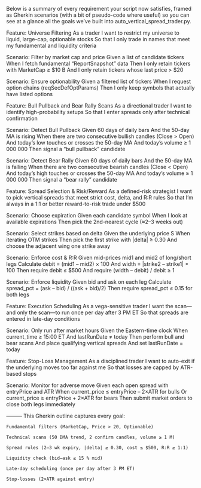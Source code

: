 Below is a summary of every requirement your script now satisfies, framed as Gherkin scenarios (with a bit of pseudo-code where useful) so you can see at a glance all the goals we’ve built into auto_vertical_spread_trader.py.

Feature: Universe Filtering
  As a trader
  I want to restrict my universe to liquid, large-cap, optionable stocks
  So that I only trade in names that meet my fundamental and liquidity criteria

  Scenario: Filter by market cap and price
    Given a list of candidate tickers
    When I fetch fundamental “ReportSnapshot” data
    Then I only retain tickers with MarketCap ≥ $10 B
    And I only retain tickers whose last price > $20

  Scenario: Ensure optionability
    Given a filtered list of tickers
    When I request option chains (reqSecDefOptParams)
    Then I only keep symbols that actually have listed options


Feature: Bull Pullback and Bear Rally Scans
  As a directional trader
  I want to identify high-probability setups
  So that I enter spreads only after technical confirmation

  Scenario: Detect Bull Pullback
    Given 60 days of daily bars
    And the 50-day MA is rising
    When there are two consecutive bullish candles (Close > Open)
    And today’s low touches or crosses the 50-day MA
    And today’s volume ≥ 1 000 000
    Then signal a “bull pullback” candidate

  Scenario: Detect Bear Rally
    Given 60 days of daily bars
    And the 50-day MA is falling
    When there are two consecutive bearish candles (Close < Open)
    And today’s high touches or crosses the 50-day MA
    And today’s volume ≥ 1 000 000
    Then signal a “bear rally” candidate


Feature: Spread Selection & Risk/Reward
  As a defined-risk strategist
  I want to pick vertical spreads that meet strict cost, delta, and R:R rules
  So that I’m always in a 1:1 or better reward-to-risk trade under \$500

  Scenario: Choose expiration
    Given each candidate symbol
    When I look at available expirations
    Then pick the 2nd-nearest cycle (≈2–3 weeks out)

  Scenario: Select strikes based on delta
    Given the underlying price S
    When iterating OTM strikes
    Then pick the first strike with |delta| ≥ 0.30
    And choose the adjacent wing one strike away

  Scenario: Enforce cost & R:R
    Given mid-prices mid1 and mid2 of long/short legs
    Calculate debit = (mid1 – mid2) × 100
    And width = |strike2 – strike1| × 100
    Then require debit ≤ \$500
    And require (width – debit) / debit ≥ 1

  Scenario: Enforce liquidity
    Given bid and ask on each leg
    Calculate spread_pct = (ask – bid) / ((ask + bid)/2)
    Then require spread_pct ≤ 0.15 for both legs


Feature: Execution Scheduling
  As a vega-sensitive trader
  I want the scan—and only the scan—to run once per day after 3 PM ET
  So that spreads are entered in late-day conditions

  Scenario: Only run after market hours
    Given the Eastern-time clock
    When current_time ≥ 15:00 ET
    And lastRunDate ≠ today
    Then perform bull and bear scans
    And place qualifying vertical spreads
    And set lastRunDate = today


Feature: Stop-Loss Management
  As a disciplined trader
  I want to auto-exit if the underlying moves too far against me
  So that losses are capped by ATR-based stops

  Scenario: Monitor for adverse move
    Given each open spread with entryPrice and ATR
    When current_price ≤ entryPrice – 2×ATR for bulls
      Or current_price ≥ entryPrice + 2×ATR for bears
    Then submit market orders to close both legs immediately

―――
This Gherkin outline captures every goal:

    Fundamental filters (MarketCap, Price > 20, Optionable)

    Technical scans (50 DMA trend, 2 confirm candles, volume ≥ 1 M)

    Spread rules (2–3 wk expiry, |delta| ≥ 0.30, cost ≤ $500, R:R ≥ 1:1)

    Liquidity check (bid–ask ≤ 15 % mid)

    Late-day scheduling (once per day after 3 PM ET)

    Stop-losses (2×ATR against entry)
